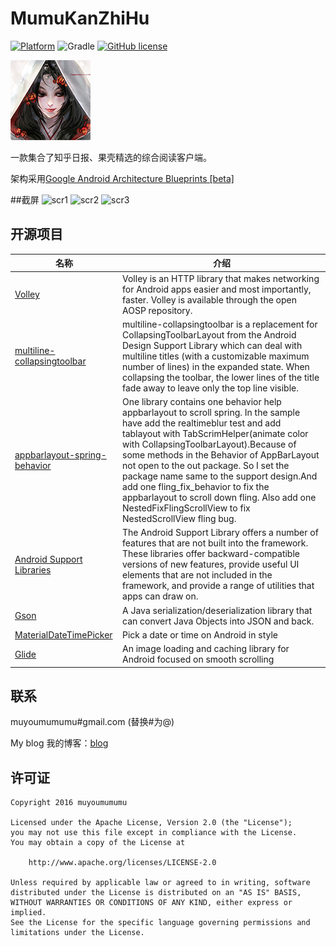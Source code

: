 # MumuKanZhiHu

[![Platform](https://img.shields.io/badge/platform-Android-blue.svg)](https://github.com/muyoumumumu/MumuKanZhiHu)
![Gradle](https://img.shields.io/badge/gradle-2.2.2-blue.svg)
[![GitHub license](https://img.shields.io/badge/license-Apache%202-blue.svg)](https://raw.githubusercontent.com/muyoumumumu/MumuKanZhiHu/master/LICENSE)

![icon](https://github.com/muyoumumumu/MumuKanZhiHu/blob/master/screenshots/main_icon.png)

一款集合了知乎日报、果壳精选的综合阅读客户端。

架构采用[Google Android Architecture Blueprints [beta]](https://github.com/googlesamples/android-architecture)

##截屏
![scr1](https://github.com/muyoumumumu/QuShuChe/blob/master/screenshots/GIF.gif)
![scr2](https://github.com/muyoumumumu/QuShuChe/blob/master/screenshots/GIF2.gif)
![scr3](https://github.com/muyoumumumu/QuShuChe/blob/master/screenshots/scr1.png)

## 开源项目
名称 | 介绍
--------- | --------
[Volley](https://android.googlesource.com/platform/frameworks/volley/) | Volley is an HTTP library that makes networking for Android apps easier and most importantly, faster. Volley is available through the open AOSP repository.
[multiline-collapsingtoolbar](https://github.com/opacapp/multiline-collapsingtoolbar) | multiline-collapsingtoolbar is a replacement for CollapsingToolbarLayout from the Android Design Support Library which can deal with multiline titles (with a customizable maximum number of lines) in the expanded state. When collapsing the toolbar, the lower lines of the title fade away to leave only the top line visible.
[appbarlayout-spring-behavior](https://github.com/ToDou/appbarlayout-spring-behavior) | One library contains one behavior help appbarlayout to scroll spring. In the sample have add the realtimeblur test and add tablayout with TabScrimHelper(animate color with CollapsingToolbarLayout).Because of some methods in the Behavior of AppBarLayout not open to the out package. So I set the package name same to the support design.And add one fling_fix_behavior to fix the appbarlayout to scroll down fling. Also add one NestedFixFlingScrollView to fix NestedScrollView fling bug.
[Android Support Libraries](https://developer.android.com/topic/libraries/support-library/index.html) | The Android Support Library offers a number of features that are not built into the framework. These libraries offer backward-compatible versions of new features, provide useful UI elements that are not included in the framework, and provide a range of utilities that apps can draw on.
[Gson](https://github.com/google/gson) | A Java serialization/deserialization library that can convert Java Objects into JSON and back.
[MaterialDateTimePicker](https://github.com/wdullaer/MaterialDateTimePicker) | Pick a date or time on Android in style
[Glide](https://github.com/bumptech/glide) | An image loading and caching library for Android focused on smooth scrolling

## 联系
muyoumumumu#gmail.com (替换#为@)

My blog 我的博客：[blog](http://muyoumumumu.github.io/)

## 许可证

    Copyright 2016 muyoumumumu

    Licensed under the Apache License, Version 2.0 (the "License");
    you may not use this file except in compliance with the License.
    You may obtain a copy of the License at

        http://www.apache.org/licenses/LICENSE-2.0

    Unless required by applicable law or agreed to in writing, software
    distributed under the License is distributed on an "AS IS" BASIS,
    WITHOUT WARRANTIES OR CONDITIONS OF ANY KIND, either express or implied.
    See the License for the specific language governing permissions and
    limitations under the License.


